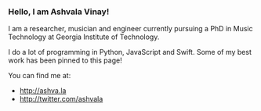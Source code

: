 ### Hello, I am Ashvala Vinay! 

I am a researcher, musician and engineer currently pursuing a PhD in Music Technology at Georgia Institute of Technology.

I do a lot of programming in Python, JavaScript and Swift. Some of my best work has been pinned to this page!

You can find me at: 
* http://ashva.la
* http://twitter.com/ashvala


